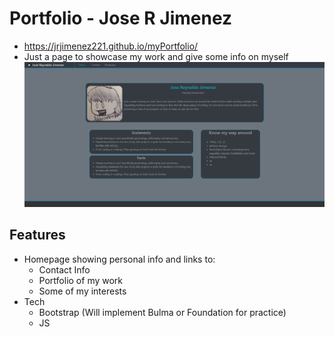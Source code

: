 # Portfolio - Jose R Jimenez
* https://jrjimenez221.github.io/myPortfolio/
* Just a page to showcase my work and give some info on myself
![portfolio demo](./assets/images/demo.png)
## Features
* Homepage showing personal info and links to:  
    * Contact Info
    * Portfolio of my work
    * Some of my interests
* Tech
    * Bootstrap (Will implement Bulma or Foundation for practice)
    * JS
